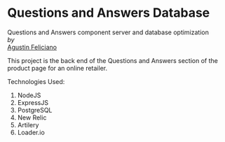 # Questions and Answers Database
Questions and Answers component server and database optimization \
*by*\
[Agustin Feliciano](https://github.com/gusfel)

This project is the back end of the Questions and Answers section of the product page for an online retailer. 

Technologies Used:
1. NodeJS
2. ExpressJS
3. PostgreSQL
4. New Relic
5. Artilery
6. Loader.io
